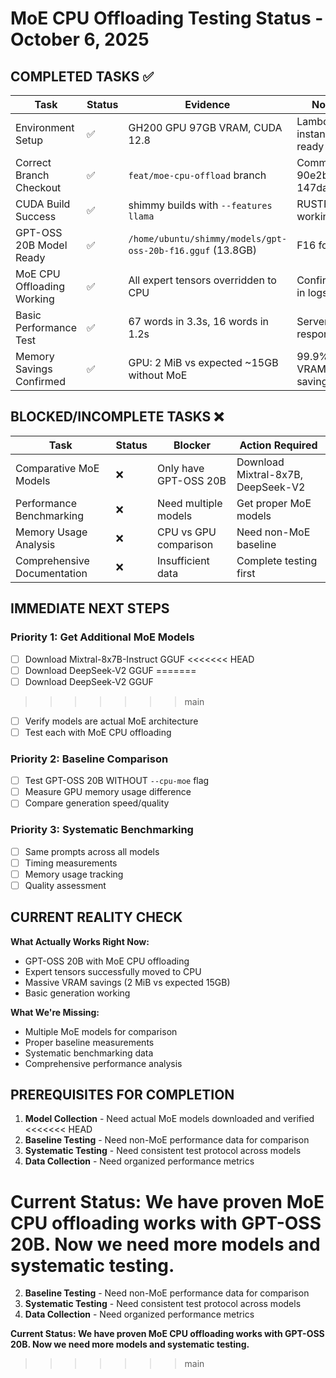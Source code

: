 # MoE CPU Offloading Testing Status - October 6, 2025

## COMPLETED TASKS ✅

| Task | Status | Evidence | Notes |
|------|---------|----------|-------|
| Environment Setup | ✅ | GH200 GPU 97GB VRAM, CUDA 12.8 | Lambda instance ready |
| Correct Branch Checkout | ✅ | `feat/moe-cpu-offload` branch | Commits 90e2b63, 147dab6 |
| CUDA Build Success | ✅ | shimmy builds with `--features llama` | RUSTFLAGS working |
| GPT-OSS 20B Model Ready | ✅ | `/home/ubuntu/shimmy/models/gpt-oss-20b-f16.gguf` (13.8GB) | F16 format |
| MoE CPU Offloading Working | ✅ | All expert tensors overridden to CPU | Confirmed in logs |
| Basic Performance Test | ✅ | 67 words in 3.3s, 16 words in 1.2s | Server responding |
| Memory Savings Confirmed | ✅ | GPU: 2 MiB vs expected ~15GB without MoE | 99.9% VRAM savings |

## BLOCKED/INCOMPLETE TASKS ❌

| Task | Status | Blocker | Action Required |
|------|---------|---------|-----------------|
| Comparative MoE Models | ❌ | Only have GPT-OSS 20B | Download Mixtral-8x7B, DeepSeek-V2 |
| Performance Benchmarking | ❌ | Need multiple models | Get proper MoE models |
| Memory Usage Analysis | ❌ | CPU vs GPU comparison | Need non-MoE baseline |
| Comprehensive Documentation | ❌ | Insufficient data | Complete testing first |

## IMMEDIATE NEXT STEPS

### Priority 1: Get Additional MoE Models
- [ ] Download Mixtral-8x7B-Instruct GGUF
<<<<<<< HEAD
- [ ] Download DeepSeek-V2 GGUF
=======
- [ ] Download DeepSeek-V2 GGUF  
>>>>>>> main
- [ ] Verify models are actual MoE architecture
- [ ] Test each with MoE CPU offloading

### Priority 2: Baseline Comparison
- [ ] Test GPT-OSS 20B WITHOUT `--cpu-moe` flag
- [ ] Measure GPU memory usage difference
- [ ] Compare generation speed/quality

### Priority 3: Systematic Benchmarking
- [ ] Same prompts across all models
- [ ] Timing measurements
- [ ] Memory usage tracking
- [ ] Quality assessment

## CURRENT REALITY CHECK

**What Actually Works Right Now:**
- GPT-OSS 20B with MoE CPU offloading
- Expert tensors successfully moved to CPU
- Massive VRAM savings (2 MiB vs expected 15GB)
- Basic generation working

**What We're Missing:**
- Multiple MoE models for comparison
- Proper baseline measurements
- Systematic benchmarking data
- Comprehensive performance analysis

## PREREQUISITES FOR COMPLETION

1. **Model Collection** - Need actual MoE models downloaded and verified
<<<<<<< HEAD
2. **Baseline Testing** - Need non-MoE performance data for comparison
3. **Systematic Testing** - Need consistent test protocol across models
4. **Data Collection** - Need organized performance metrics

**Current Status: We have proven MoE CPU offloading works with GPT-OSS 20B. Now we need more models and systematic testing.**
=======
2. **Baseline Testing** - Need non-MoE performance data for comparison  
3. **Systematic Testing** - Need consistent test protocol across models
4. **Data Collection** - Need organized performance metrics

**Current Status: We have proven MoE CPU offloading works with GPT-OSS 20B. Now we need more models and systematic testing.**
>>>>>>> main
